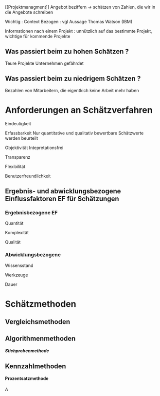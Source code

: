 [[Projektmanagment]]
Angebot beziffern -> schätzen von Zahlen, die wir in die Angebote schreiben 

Wichtig : Context Bezogen : vgl Aussage Thomas Watson (IBM)

Informationen nach einem Projekt : unnützlich auf das bestimmte Projekt, wichtige für kommende Projekte 

## Was passiert beim zu hohen Schätzen ? 
Teure Projekte 
Unternehmen gefährdet 

##  Was passiert beim zu niedrigem Schätzen ? 
Bezahlen von Mitarbeitern, die eigentkich keine Arbeit mehr haben


# Anforderungen an Schätzverfahren 

Eindeutigkeit 

Erfassbarkeit
	Nur quantitative und qualitativ bewertbare Schätzwerte werden beurteilt 

Objektivität
	Intepretationsfrei 

Transparenz

Flexibilität

Benutzerfreundlichkeit 


## Ergebnis- und abwicklungsbezogene Einflussfaktoren EF für Schätzungen 
###  Ergebnisbezogene EF

Quantität 

Komplexität 

Qualität


### Abwicklungsbezogene 

Wissensstand 

Werkzeuge 

Dauer


# Schätzmethoden

## Vergleichsmethoden

## Algorithmenmethoden

##### Stichprobenmethode 

## Kennzahlmethoden

#### Prozentsatzmethode

A
